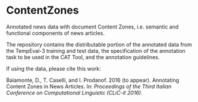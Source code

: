 # ContentZones
Annotated news data with document Content Zones, i.e. semantic and functional components of news articles. 

The repository contains the distributable portion of the annotated data from the TempEval-3 training and test data, the specification of the annotation task to be used in the CAT Tool, and the annotation guidelines.

If using the data, please cite this work:

Baiamonte, D., T. Caselli, and I. Prodanof. 2016 (to appear). Annotating Content Zones in News Articles. In: *Proceedings of the Third Italian Conference on Computational Linguistic (CLiC-it 2016)*.

